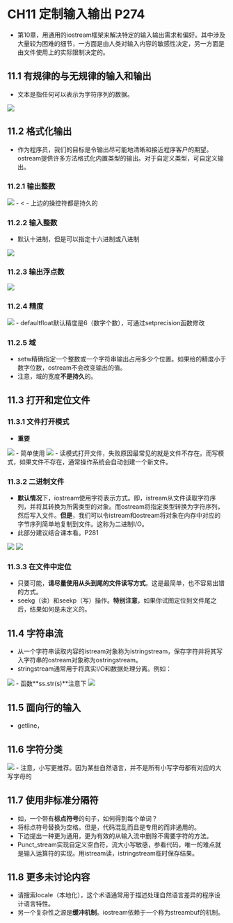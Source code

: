 # CH11 定制输入输出 P274

- 第10章，用通用的iostream框架来解决特定的输入输出需求和偏好。其中涉及大量较为困难的细节，一方面是由人类对输入内容的敏感性决定，另一方面是由文件使用上的实际限制决定的。

## 11.1 有规律的与无规律的输入和输出
- 文本是指任何可以表示为字符序列的数据。
<img src="01.jpg" style="zoom:100%" div alight="center">

## 11.2 格式化输出
- 作为程序员，我们的目标是令输出尽可能地清晰和接近程序客户的期望。ostream提供许多方法格式化内置类型的输出。对于自定义类型，可自定义输出。

### 11.2.1 输出整数
<img src="02.jpg" style="zoom:100%" div alight="center"> 
- <<hex(16), <<oct(8), <<dec(10)都是**持久**的。这些关键字称为**操纵符**。
<img src="03.jpg" style="zoom:100%" div alight="center"> 
- 上边的操控符都是持久的

### 11.2.2 输入整数
- 默认十进制，但是可以指定十六进制或八进制
<img src="04.jpg" style="zoom:100%" div alight="center"> 

### 11.2.3 输出浮点数
<img src="05.jpg" style="zoom:100%" div alight="center">  

### 11.2.4 精度
<img src="06.jpg" style="zoom:100%" div alight="center">  
- defaultfloat默认精度是6（数字个数），可通过setprecision函数修改

### 11.2.5 域
- setw精确指定一个整数或一个字符串输出占用多少个位置。如果给的精度小于数字位数，ostream不会改变输出的值。
- 注意，域的宽度**不是持久**的。

## 11.3 打开和定位文件

### 11.3.1 文件打开模式
- **重要**
<img src="07.jpg" style="zoom:100%" div alight="center">
- 简单使用
<img src="08.jpg" style="zoom:100%" div alight="center">
- 读模式打开文件，失败原因最常见的就是文件不存在。而写模式，如果文件不存在，通常操作系统会自动创建一个新文件。

### 11.3.2 二进制文件
- **默认情况**下，iostream使用字符表示方式。即，istream从文件读取字符序列，并将其转换为所需类型的对象。而ostream将指定类型转换为字符序列，然后写入文件。**但是**，我们可以令istream和ostream将对象在内存中对应的字节序列简单地复制到文件。这称为二进制I/O。
- 此部分建议结合课本看。P281
<img src="09.jpg" style="zoom:100%" div alight="center">
<img src="10.jpg" style="zoom:100%" div alight="center">

### 11.3.3 在文件中定位
- 只要可能，**请尽量使用从头到尾的文件读写方式**。这是最简单，也不容易出错的方式。
- seekg（读）和seekp（写）操作。**特别注意**，如果你试图定位到文件尾之后，结果如何是未定义的。

## 11.4 字符串流
- 从一个字符串读取内容的istream对象称为istringstream，保存字符并将其写入字符串的ostream对象称为ostringstream。
- stringstream通常用于将真实I/O和数据处理分离。例如：
<img src="10.jpg" style="zoom:100%" div alight="center">
- 函数**ss.str(s)**注意下
<img src="11.jpg" style="zoom:100%" div alight="center">

## 11.5 面向行的输入
- getline，

## 11.6 字符分类
<img src="12.jpg" style="zoom:100%" div alight="center">
- 注意，小写更推荐。因为某些自然语言，并不是所有小写字母都有对应的大写字母的

## 11.7 使用非标准分隔符
- 如，一个带有**标点符号**的句子，如何得到每个单词？
- 将标点符号替换为空格。但是，代码混乱而且是专用的而非通用的。
- 下边提出一种更为通用，更为有效的从输入流中删除不需要字符的方法。
- Punct_stream实现自定义空白符，流大小写敏感，参看代码，唯一的难点就是输入运算符的实现。用istream读，istringstream临时保存结果。

## 11.8 更多未讨论内容
- 请搜索locale（本地化），这个术语通常用于描述处理自然语言差异的程序设计语言特性。
- 另一个复杂性之源是**缓冲机制**。iostream依赖于一个称为streambuf的机制。